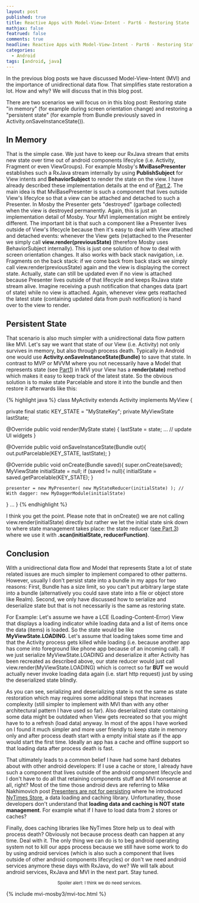```yaml
---
layout: post
published: true
title: Reactive Apps with Model-View-Intent - Part6 - Restoring State
mathjax: false
featrued: false
comments: true
headline: Reactive Apps with Model-View-Intent - Part6 - Restoring State
categories:
  - Android
tags: [android, java]
---
```

In the previous blog posts we have discussed Model-View-Intent (MVI) and the importance of unidirectional data flow. That simplifies state restoration a lot. How and why? We will discuss that in this blog post.

There are two scenarios we will focus on in this blog post: Restoring state "in memory"
(for example during screen orientation change) and restoring a "persistent state"
(for example from Bundle previously saved in Activity.onSaveInstanceState()).


## In Memory
That is the simple case. We just have to keep our RxJava stream that emits new state over time out of
android components lifecylce (i.e. Activity, Fragment or even ViewGroups). For example Mosby's
**MviBasePresenter** establishes such a RxJava stream internally by using
**PublishSubject** for View intents and **BehaviorSubject** to render the state on the view.
I have already described these implementation details at the end of [Part 2](http://hannesdorfmann.com/android/mosby3-mvi-2).
The main idea is that MviBasePresenter is such a component that lives outside View's lifecylce so that a view can be attached and detached to such a Presenter.
In Mosby the Presenter gets "destroyed" (garbage collected) when the view is destroyed permanently.
Again, this is just an implementation detail of Mosby.
Your MVI implementation might be entirely different.
The important bit is that such a component like a Presenter lives outside of View's lifecycle because
then it's easy to deal with View attached and detached events:
whenever the View gets (re)attached to the Presenter we simply call **view.render(previousState)**
 (therefore Mosby uses BehaviorSubject internally).
This is just one solution of how to deal with screen orientation changes. It also works with back stack navigation,
i.e. Fragments on the back stack: if we come back from back stack we simply call view.render(previousState) again and the view is displaying the correct state.
Actually, state can still be updated even if no view is attached because Presenter lives outside of that lifecycle and keeps RxJava state stream alive. Imagine receiving a push notification that changes data (part of state) while no view is attached. Again, whenever view gets reattached the latest state (containing updated data from push notification) is hand over to the view to render.

## Persistent State
That scenario is also much simpler with a unidirectional data flow pattern like MVI.
Let's say we want that state of our View (i.e. Activity) not only survives in memory, but also through process death.
Typically in Android one would use **Activity.onSaveInstanceState(Bundle)** to save that state.
In contrast to MVP or MVVM where you not necessarily have a Model that represents state
(see [Part1](http://hannesdorfmann.com/android/mosby3-mvi-1)) in MVI your View has a **render(state)** method which makes it easy to keep track of the latest state.
So the obvious solution is to make state Parcelable and store it into the bundle and then restore it afterwards like this:


{% highlight java %}
class MyActivity extends Activity implements MyView {

  private final static KEY_STATE = "MyStateKey";
  private MyViewState lastState;

  @Override
  public void render(MyState state) {
    lastState = state;
    ... // update UI widgets
  }

  @Override
  public void onSaveInstanceState(Bundle out){
    out.putParcelable(KEY_STATE, lastState);
  }

  @Override
  public void onCreate(Bundle saved){
    super.onCreate(saved);
    MyViewState initialState = null;
    if (saved != null){
      initialState = saved.getParcelable(KEY_STATE);
    }

    presenter = new MyPresenter( new MyStateReducer(initialState) ); // With dagger: new MyDaggerModule(initialState)
  }
  ...
}
{% endhighlight %}

I think you get the point. Please note that in onCreate() we are not calling
view.render(initialState) directly but rather we let the initial state sink down to where state management takes place: the state reducer ([see Part 3](http://hannesdorfmann.com/android/mosby3-mvi-3)) where we use it with **.scan(initialState, reducerFunction)**.

## Conclusion
With a unidirectional data flow and Model that represents State a lot of state related issues are much simpler to implement compared to other patterns.
However, usually I don't persist state into a bundle in my apps for two reasons:
First, Bundle has a size limit, so you can't put arbitrary large state into a bundle (alternatively you could save state into a file or object store like Realm).
Second, we only have discussed how to serialize and deserialize state but that is not necessarily is the same as restoring state.

For Example: Let's assume we have a LCE (Loading-Content-Error) View that displays a loading indicator while loading data and a list of items once the data (items) is loaded.
So the state would be like **MyViewState.LOADING**. Let's assume that loading takes some time and
that the Activity process gets killed while loading (i.e. because another app has come into foreground like phone app because of an incoming call). If we just serialize  MyViewState.LOADING and deserialize it after Activity has been
recreated as described above, our state reducer would just call view.render(MyViewState.LOADING) which is correct so far **BUT** we would actually never invoke loading data again
(i.e. start http request) just by using the deserialized state blindly.

As you can see, serializing and deserializing state is not the same as state restoration which
may requires some additional steps that increases complexity (still simpler to implement with MVI than with
any other architectural pattern I have used so far).
Also deserialized state containing some data might be outdated when View gets recreated so that you
might have to to a refresh (load data) anyway. In most of the apps I have worked on I found it
much simpler and more user friendly to keep state in memory only and after process death start with
a empty initial state as if the app would start the first time.
Ideally an app has a cache and offline support so that loading data after process death is fast.

That ultimately leads to a common belief I have had some hard debates about with other android developers: If I use a cache or store, I already have such a component that lives outside of the android component
lifecycle and I don't have to do all that retaining components stuff and MVI nonsense at all, right?
Most of the time those android devs are referring to Mike Nakhimovich post [Presenters are not for persisting](https://hackernoon.com/presenters-are-not-for-persisting-f537a2cc7962)
where he introduced [NyTimes Store](https://github.com/NYTimes/Store), a data loading and caching library. Unfortunatley, those developers don't understand that **loading data and caching is NOT state management**.
For example what if I have to load data from 2 stores or caches?

Finally, does caching libraries like NyTimes Store help us to deal with process death?
Obviously not because process death can happen at any time. Deal with it.
The only thing we can do is to beg android operating system not to kill our apps process because we still have some work to do by using android
services (which is also such a component that lives outside of other android components lifecycles)
or don't we need android services anymore these days with RxJava, do we?
We will talk about android services, RxJava and MVI in the next part. Stay tuned.

<small><center>Spoiler alert: I think we do need services.</center></small>

{% include mvi-mosby3/mvi-toc.html %}
